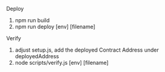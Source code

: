 Deploy

1. npm run build
2. npm run deploy [env] [filename]


Verify

1. adjust setup.js, add the deployed Contract Address under deployedAddress
2. node scripts/verify.js [env] [filename]